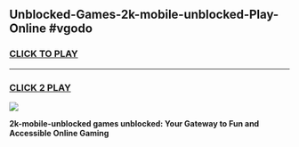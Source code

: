 
## Unblocked-Games-2k-mobile-unblocked-Play-Online #vgodo
<h3>
<a href="https://news.freeplayer.one?title=2k-mobile-unblocked&ref=3">CLICK TO PLAY</a></h3>
<hr>

<h3>
<a href="https://news.freeplayer.one?title=2k-mobile-unblocked&ref=3">CLICK 2 PLAY</a>
  
</h3>

<a href="https://news.freeplayer.one?title=2k-mobile-unblocked&ref=3"><img src="https://clearcache.store/games.png"></a>


**2k-mobile-unblocked games unblocked: Your Gateway to Fun and Accessible Online Gaming**
